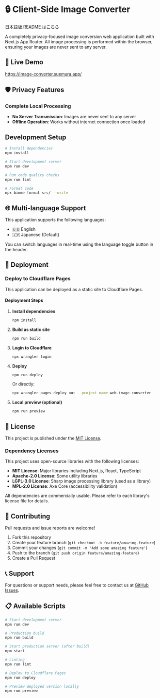 # 🔒 Client-Side Image Converter

[日本語版 README はこちら](./README-ja.md)

A completely privacy-focused image conversion web application built with Next.js App Router.
All image processing is performed within the browser, ensuring your images are never sent to any server.

## 🔗 Live Demo

https://image-converter.suemura.app/

## 🛡️ Privacy Features

### **Complete Local Processing**

- **No Server Transmission**: Images are never sent to any server
- **Offline Operation**: Works without internet connection once loaded

## Development Setup

```bash
# Install dependencies
npm install

# Start development server
npm run dev

# Run code quality checks
npm run lint

# Format code
npx biome format src/ --write
```

## 🌐 Multi-language Support

This application supports the following languages:

- 🇺🇸 English
- 🇯🇵 Japanese (Default)

You can switch languages in real-time using the language toggle button in the header.

## 🚀 Deployment

### Deploy to Cloudflare Pages

This application can be deployed as a static site to Cloudflare Pages.

#### Deployment Steps

1. **Install dependencies**

   ```bash
   npm install
   ```

2. **Build as static site**

   ```bash
   npm run build
   ```

3. **Login to Cloudflare**

   ```bash
   npx wrangler login
   ```

4. **Deploy**

   ```bash
   npm run deploy
   ```

   Or directly:

   ```bash
   npx wrangler pages deploy out --project-name web-image-converter
   ```

5. **Local preview (optional)**
   ```bash
   npm run preview
   ```

## 📄 License

This project is published under the [MIT License](LICENSE).

### Dependency Licenses

This project uses open-source libraries with the following licenses:

- **MIT License**: Major libraries including Next.js, React, TypeScript
- **Apache-2.0 License**: Some utility libraries
- **LGPL-3.0 License**: Sharp image processing library (used as a library)
- **MPL-2.0 License**: Axe Core (accessibility validation)

All dependencies are commercially usable. Please refer to each library's license file for details.

## 🤝 Contributing

Pull requests and issue reports are welcome!

1. Fork this repository
2. Create your feature branch (`git checkout -b feature/amazing-feature`)
3. Commit your changes (`git commit -m 'Add some amazing feature'`)
4. Push to the branch (`git push origin feature/amazing-feature`)
5. Create a Pull Request

## 📞 Support

For questions or support needs, please feel free to contact us at [GitHub Issues](https://github.com/suemura/client-side-image-converter/issues).

## 📋 Available Scripts

```bash
# Start development server
npm run dev

# Production build
npm run build

# Start production server (after build)
npm start

# Linting
npm run lint

# Deploy to Cloudflare Pages
npm run deploy

# Preview deployed version locally
npm run preview
```